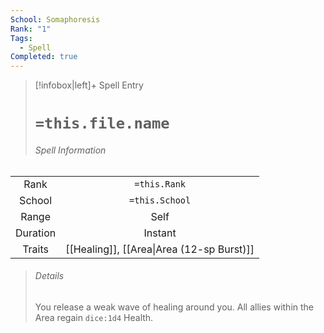 ```yaml
---
School: Somaphoresis
Rank: "1"
Tags:
  - Spell
Completed: true
---
```

> [!infobox|left]+ Spell Entry
> # `=this.file.name`
> ###### Spell Information
|          |                 |
|:--------:|:---------------:|
|   Rank   |  `=this.Rank`   |
|  School  | `=this.School`  |
|  Range   | Self |
| Duration |     Instant     |
|  Traits  |   [[Healing]], [[Area\|Area (12-sp Burst)]]   |
> ###### *Details*
> You release a weak wave of healing around you. All allies within the Area regain `dice:1d4` Health.
